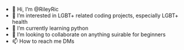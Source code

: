 - 👋 Hi, I’m @RileyRic
- 👀 I’m interested in LGBT+ related coding projects, especially LGBT+ health
- 🌱 I’m currently learning python
- 💞️ I’m looking to collaborate on anything suirable for beginners
- 📫 How to reach me DMs

<!---
RileyRic/RileyRic is a ✨ special ✨ repository because its `README.md` (this file) appears on your GitHub profile.
You can click the Preview link to take a look at your changes.
--->
